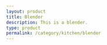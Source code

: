 ```yaml
---
layout: product
title: Blender
description: This is a blender.
type: product
permalink: /category/kitchen/blender
---
```

